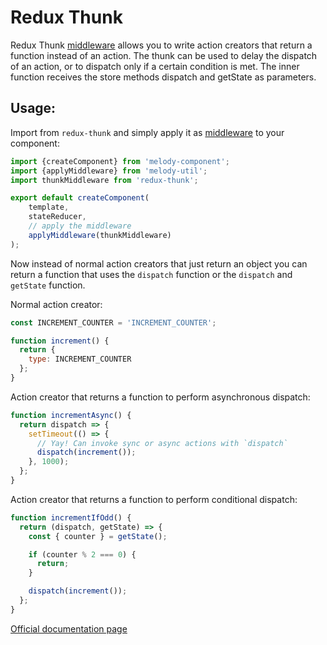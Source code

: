 # Redux Thunk

Redux Thunk [middleware](../intro/middleware.md) allows you to write action
creators that return a function instead of an action.
The thunk can be used to delay the dispatch of an action, or to dispatch
only if a certain condition is met.
The inner function receives the store methods dispatch and getState
as parameters.

## Usage:

Import from `redux-thunk` and simply apply it as [middleware](../intro/middleware.md) to your component:

```js
import {createComponent} from 'melody-component';
import {applyMiddleware} from 'melody-util';
import thunkMiddleware from 'redux-thunk';

export default createComponent(
    template,
    stateReducer,
    // apply the middleware
    applyMiddleware(thunkMiddleware)
);
```

Now instead of normal action creators that just return an object you can
return a function that uses the `dispatch` function or the `dispatch` and
`getState` function.

Normal action creator:
```js
const INCREMENT_COUNTER = 'INCREMENT_COUNTER';

function increment() {
  return {
    type: INCREMENT_COUNTER
  };
}
```

Action creator that returns a function to perform asynchronous dispatch:
```js
function incrementAsync() {
  return dispatch => {
    setTimeout(() => {
      // Yay! Can invoke sync or async actions with `dispatch`
      dispatch(increment());
    }, 1000);
  };
}
```

Action creator that returns a function to perform conditional dispatch:
```js
function incrementIfOdd() {
  return (dispatch, getState) => {
    const { counter } = getState();

    if (counter % 2 === 0) {
      return;
    }

    dispatch(increment());
  };
}
```

[Official documentation page](https://github.com/gaearon/redux-thunk/blob/master/README.md)
